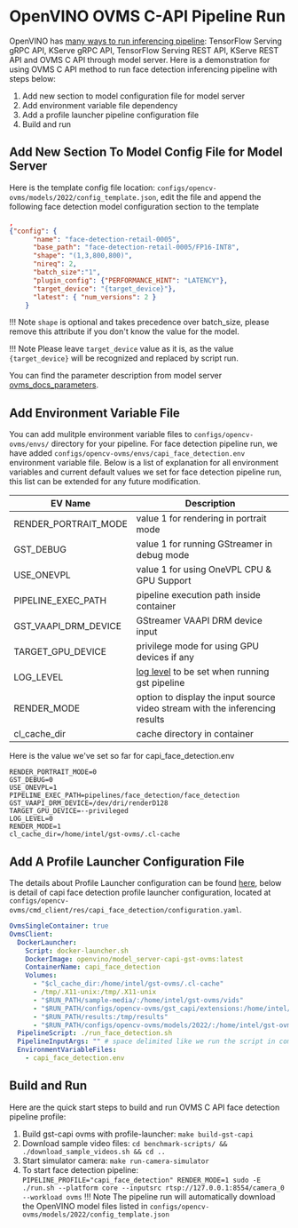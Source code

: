 # OpenVINO OVMS C-API Pipeline Run

OpenVINO has [many ways to run inferencing pipeline](https://docs.openvino.ai/2023.1/ovms_docs_server_api.html): 
TensorFlow Serving gRPC API, KServe gRPC API, TensorFlow Serving REST API, KServe REST API and OVMS C API through model server. Here is a demonstration for using OVMS C API method to run face detection inferencing pipeline with steps below:

1. Add new section to model configuration file for model server
2. Add environment variable file dependency
3. Add a profile launcher pipeline configuration file
4. Build and run


## Add New Section To Model Config File for Model Server
Here is the template config file location: `configs/opencv-ovms/models/2022/config_template.json`, edit the file and append the following face detection model configuration section to the template
```json
,
{"config": {
      "name": "face-detection-retail-0005",
      "base_path": "face-detection-retail-0005/FP16-INT8",
      "shape": "(1,3,800,800)",
      "nireq": 2,
      "batch_size":"1",
      "plugin_config": {"PERFORMANCE_HINT": "LATENCY"},
      "target_device": "{target_device}"},
      "latest": { "num_versions": 2 }
    }
```
!!! Note
    `shape` is optional and takes precedence over batch_size, please remove this attribute if you don't know the value for the model.

!!! Note
    Please leave `target_device` value as it is, as the value `{target_device}` will be recognized and replaced by script run.

You can find the parameter description from model server [ovms_docs_parameters](https://docs.openvino.ai/2023.1/ovms_docs_parameters.html).

## Add Environment Variable File
You can add mulitple environment variable files to `configs/opencv-ovms/envs/` directory for your pipeline. For face detection pipeline run, we have added `configs/opencv-ovms/envs/capi_face_detection.env` environment variable file. Below is a list of explanation for all environment variables and current default values we set for face detection pipeline run, this list can be extended for any future modification.

| EV Name                   | Description                                           |
| --------------------------| ------------------------------------------------------|
| RENDER_PORTRAIT_MODE      | value 1 for rendering in portrait mode                |
| GST_DEBUG                 | value 1 for running GStreamer in debug mode           |
| USE_ONEVPL                | value 1 for using OneVPL CPU & GPU Support            |
| PIPELINE_EXEC_PATH        | pipeline execution path inside container              |
| GST_VAAPI_DRM_DEVICE      | GStreamer VAAPI DRM device input                      |
| TARGET_GPU_DEVICE         | privilege mode for using GPU devices if any           |
| LOG_LEVEL                 | [log level](https://gstreamer.freedesktop.org/documentation/tutorials/basic/debugging-tools.html?gi-language=c#the-debug-log) to be set when running gst pipeline         |
| RENDER_MODE               | option to display the input source video stream with the inferencing results              |
| cl_cache_dir              | cache directory in container                          |

Here is the value we've set so far for capi_face_detection.env
```text
RENDER_PORTRAIT_MODE=0
GST_DEBUG=0
USE_ONEVPL=1
PIPELINE_EXEC_PATH=pipelines/face_detection/face_detection
GST_VAAPI_DRM_DEVICE=/dev/dri/renderD128
TARGET_GPU_DEVICE=--privileged
LOG_LEVEL=0
RENDER_MODE=1
cl_cache_dir=/home/intel/gst-ovms/.cl-cache
```

## Add A Profile Launcher Configuration File
The details about Profile Launcher configuration can be found [here](./profileLauncherConfigs.md), below is detail of capi face detection profile launcher configuration, located at `configs/opencv-ovms/cmd_client/res/capi_face_detection/configuration.yaml`.
```yaml
OvmsSingleContainer: true
OvmsClient:
  DockerLauncher:
    Script: docker-launcher.sh
    DockerImage: openvino/model_server-capi-gst-ovms:latest
    ContainerName: capi_face_detection
    Volumes:
      - "$cl_cache_dir:/home/intel/gst-ovms/.cl-cache"
      - /tmp/.X11-unix:/tmp/.X11-unix
      - "$RUN_PATH/sample-media/:/home/intel/gst-ovms/vids"
      - "$RUN_PATH/configs/opencv-ovms/gst_capi/extensions:/home/intel/gst-ovms/extensions"
      - "$RUN_PATH/results:/tmp/results"
      - "$RUN_PATH/configs/opencv-ovms/models/2022/:/home/intel/gst-ovms/models"
  PipelineScript: ./run_face_detection.sh
  PipelineInputArgs: "" # space delimited like we run the script in command and take those input arguments
  EnvironmentVariableFiles:
    - capi_face_detection.env
```

## Build and Run
Here are the quick start steps to build and run OVMS C API face detection pipeline profile:
1. Build gst-capi ovms with profile-launcher: `make build-gst-capi`
2. Download sample video files: `cd benchmark-scripts/ && ./download_sample_videos.sh && cd ..`
3. Start simulator camera: `make run-camera-simulator`
4. To start face detection pipeline: `PIPELINE_PROFILE="capi_face_detection" RENDER_MODE=1 sudo -E ./run.sh --platform core --inputsrc rtsp://127.0.0.1:8554/camera_0 --workload ovms`
!!! Note
    The pipeline run will automatically download the OpenVINO model files listed in `configs/opencv-ovms/models/2022/config_template.json`